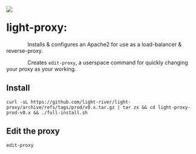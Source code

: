<img align="left" src="https://user-images.githubusercontent.com/75836834/117618081-4b951d00-b122-11eb-809e-5561b875b37e.png">

# light-proxy:
&emsp;&emsp;&emsp;&emsp;Installs & configures an Apache2 for use as a load-balancer & reverse-proxy.

&emsp;&emsp;&emsp;&emsp;Creates `edit-proxy`, a userspace command for quickly changing your proxy as your working.

## Install
```
curl -sL https://github.com/light-river/light-proxy/archive/refs/tags/prod/v0.x.tar.gz | tar zx && cd light-proxy-prod-v0.x && ./full-install.sh

```
## Edit the proxy
```
edit-proxy
```

